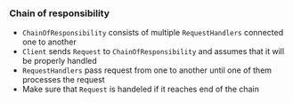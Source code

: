 ### Chain of responsibility

* `ChainOfResponsibility` consists of multiple `RequestHandlers` connected one to another
* `Client` sends `Request` to `ChainOfResponsibility` and assumes that it will be properly handled
* `RequestHandlers` pass request from one to another until one of them processes the request
* Make sure that `Request` is handeled if it reaches end of the chain
